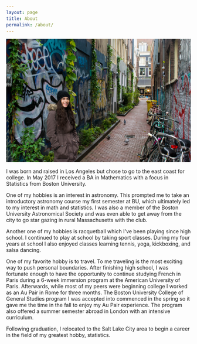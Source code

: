 ```yaml
---
layout: page
title: About
permalink: /about/
---
```


![map](/assets/me4.jpg)

I was born and raised in Los Angeles but chose to go to the east coast for college. In May 2017 I received a BA in Mathematics with a focus in Statistics from Boston University.

One of my hobbies is an interest in astronomy. This prompted me to take an introductory astronomy course my first semester at BU, which ultimately led to my interest in math and statistics. I was also a member of the Boston University Astronomical Society and was even able to get away from the city to go star gazing in rural Massachusetts with the club. 

Another one of my hobbies is racquetball which I've been playing since high school. I continued to play at school by taking sport classes. During my four years at school I also enjoyed classes learning tennis, yoga, kickboxing, and salsa dancing. 

One of my favorite hobby is to travel. To me traveling is the most exciting way to push personal boundaries. After finishing high school, I was fortunate enough to have the opportunity to continue studying French in Paris during a 6-week immersion program at the American University of Paris. Afterwards, while most of my peers were beginning college I worked as an Au Pair in Rome for three months. The Boston University College of General Studies program I was accepted into commenced in the spring so it gave me the time in the fall to enjoy my Au Pair experience. The program also offered a summer semester abroad in London with an intensive curriculum. 

Following graduation, I relocated to the Salt Lake City area to begin a career in the field of my greatest hobby, statistics. 

